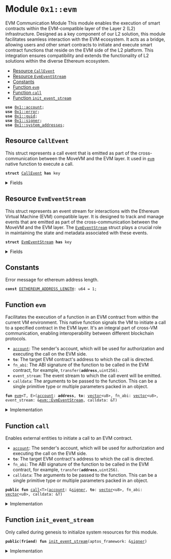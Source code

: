
<a name="0x1_evm"></a>

# Module `0x1::evm`

EVM Communication Module
This module enables the execution of smart contracts within the EVM-compatible layer of the Layer 2 (L2) infrastructure.
Designed as a key component of our L2 solution, this module facilitates seamless interaction with the EVM ecosystem.
It acts as a bridge, allowing users and other smart contracts to initiate and execute smart contract functions
that reside on the EVM side of the L2 platform. This integration ensures compatibility and extends
the functionality of L2 solutions within the diverse Ethereum ecosystem.


-  [Resource `CallEvent`](#0x1_evm_CallEvent)
-  [Resource `EvmEventStream`](#0x1_evm_EvmEventStream)
-  [Constants](#@Constants_0)
-  [Function `evm`](#0x1_evm_evm)
-  [Function `call`](#0x1_evm_call)
-  [Function `init_event_stream`](#0x1_evm_init_event_stream)


<pre><code><b>use</b> <a href="account.md#0x1_account">0x1::account</a>;
<b>use</b> <a href="../../../../../../../aptos-stdlib/../move-stdlib/doc/error.md#0x1_error">0x1::error</a>;
<b>use</b> <a href="guid.md#0x1_guid">0x1::guid</a>;
<b>use</b> <a href="../../../../../../../aptos-stdlib/../move-stdlib/doc/signer.md#0x1_signer">0x1::signer</a>;
<b>use</b> <a href="system_addresses.md#0x1_system_addresses">0x1::system_addresses</a>;
</code></pre>



<a name="0x1_evm_CallEvent"></a>

## Resource `CallEvent`

This struct represents a call event that is emitted as part of the cross-communication
between the MoveVM and the EVM layer. It used in <code><a href="evm.md#0x1_evm">evm</a></code> native function to execute a call.


<pre><code><b>struct</b> <a href="evm.md#0x1_evm_CallEvent">CallEvent</a> <b>has</b> key
</code></pre>



<details>
<summary>Fields</summary>


<dl>
<dt>
<code>eth_address: <a href="../../../../../../../aptos-stdlib/../move-stdlib/doc/vector.md#0x1_vector">vector</a>&lt;u8&gt;</code>
</dt>
<dd>
 Ethereum contract address to which the call is directed.
</dd>
<dt>
<code>eth_calldata: <a href="../../../../../../../aptos-stdlib/../move-stdlib/doc/vector.md#0x1_vector">vector</a>&lt;u8&gt;</code>
</dt>
<dd>
 Call data to be passed to the EVM contract.
</dd>
<dt>
<code>move_address: <b>address</b></code>
</dt>
<dd>
 Move signer address.
</dd>
</dl>


</details>

<a name="0x1_evm_EvmEventStream"></a>

## Resource `EvmEventStream`

This struct represents an event stream for interactions with the Ethereum Virtual Machine (EVM)
compatible layer. It is designed to track and manage events that are emitted as part of the
cross-communication between the MoveVM and the EVM layer. The <code><a href="evm.md#0x1_evm_EvmEventStream">EvmEventStream</a></code> struct
plays a crucial role in maintaining the state and metadata associated with these events.


<pre><code><b>struct</b> <a href="evm.md#0x1_evm_EvmEventStream">EvmEventStream</a> <b>has</b> key
</code></pre>



<details>
<summary>Fields</summary>


<dl>
<dt>
<code>counter: u64</code>
</dt>
<dd>
 Total number of events emitted to this event stream.
</dd>
<dt>
<code><a href="guid.md#0x1_guid">guid</a>: <a href="guid.md#0x1_guid_GUID">guid::GUID</a></code>
</dt>
<dd>
 A globally unique ID for this event stream.
</dd>
</dl>


</details>

<a name="@Constants_0"></a>

## Constants


<a name="0x1_evm_EETHEREUM_ADDRESS_LENGTH"></a>

Error message for ethereum address length.


<pre><code><b>const</b> <a href="evm.md#0x1_evm_EETHEREUM_ADDRESS_LENGTH">EETHEREUM_ADDRESS_LENGTH</a>: u64 = 1;
</code></pre>



<a name="0x1_evm_evm"></a>

## Function `evm`

Facilitates the execution of a function in an EVM contract from within the current VM environment.
This native function signals the VM to initiate a call to a specified contract in the EVM layer.
It's an integral part of cross-VM communication, enabling interoperability between different blockchain protocols.

* <code><a href="account.md#0x1_account">account</a></code>: The sender's account, which will be used for authorization and executing the call on the EVM side.
* <code><b>to</b></code>: The target EVM contract's address to which the call is directed.
* <code>fn_abi</code>: The ABI signature of the function to be called in the EVM contract, for example, <code>transfer(<b>address</b>,uint256)</code>.
* <code>event_stream</code>: The event stream to which the call event will be emitted.
* <code>calldata</code>: The arguments to be passed to the function. This can be a single primitive type or multiple parameters packed in an object.


<pre><code><b>fun</b> <a href="evm.md#0x1_evm">evm</a>&lt;T, E&gt;(<a href="account.md#0x1_account">account</a>: <b>address</b>, <b>to</b>: <a href="../../../../../../../aptos-stdlib/../move-stdlib/doc/vector.md#0x1_vector">vector</a>&lt;u8&gt;, fn_abi: <a href="../../../../../../../aptos-stdlib/../move-stdlib/doc/vector.md#0x1_vector">vector</a>&lt;u8&gt;, event_stream: &<a href="evm.md#0x1_evm_EvmEventStream">evm::EvmEventStream</a>, calldata: &T)
</code></pre>



<details>
<summary>Implementation</summary>


<pre><code><b>native</b> <b>fun</b> <a href="evm.md#0x1_evm">evm</a>&lt;T, E&gt;(<a href="account.md#0x1_account">account</a>: <b>address</b>, <b>to</b>: <a href="../../../../../../../aptos-stdlib/../move-stdlib/doc/vector.md#0x1_vector">vector</a>&lt;u8&gt;, fn_abi: <a href="../../../../../../../aptos-stdlib/../move-stdlib/doc/vector.md#0x1_vector">vector</a>&lt;u8&gt;, event_stream: &<a href="evm.md#0x1_evm_EvmEventStream">EvmEventStream</a>, calldata: &T);
</code></pre>



</details>

<a name="0x1_evm_call"></a>

## Function `call`

Enables external entities to initiate a call to an EVM contract.

* <code><a href="account.md#0x1_account">account</a></code>: The sender's account, which will be used for authorization and executing the call on the EVM side.
* <code><b>to</b></code>: The target EVM contract's address to which the call is directed.
* <code>fn_abi</code>: The ABI signature of the function to be called in the EVM contract, for example, <code>transfer(<b>address</b>,uint256)</code>.
* <code>calldata</code>: The arguments to be passed to the function. This can be a single primitive type or multiple parameters packed in an object.


<pre><code><b>public</b> <b>fun</b> <a href="evm.md#0x1_evm_call">call</a>&lt;T&gt;(<a href="account.md#0x1_account">account</a>: &<a href="../../../../../../../aptos-stdlib/../move-stdlib/doc/signer.md#0x1_signer">signer</a>, <b>to</b>: <a href="../../../../../../../aptos-stdlib/../move-stdlib/doc/vector.md#0x1_vector">vector</a>&lt;u8&gt;, fn_abi: <a href="../../../../../../../aptos-stdlib/../move-stdlib/doc/vector.md#0x1_vector">vector</a>&lt;u8&gt;, calldata: &T)
</code></pre>



<details>
<summary>Implementation</summary>


<pre><code><b>public</b> <b>fun</b> <a href="evm.md#0x1_evm_call">call</a>&lt;T&gt;(<a href="account.md#0x1_account">account</a>: &<a href="../../../../../../../aptos-stdlib/../move-stdlib/doc/signer.md#0x1_signer">signer</a>, <b>to</b>: <a href="../../../../../../../aptos-stdlib/../move-stdlib/doc/vector.md#0x1_vector">vector</a>&lt;u8&gt;, fn_abi: <a href="../../../../../../../aptos-stdlib/../move-stdlib/doc/vector.md#0x1_vector">vector</a>&lt;u8&gt;, calldata: &T) <b>acquires</b> <a href="evm.md#0x1_evm_EvmEventStream">EvmEventStream</a> {
    <b>let</b> stream_ref = <b>borrow_global_mut</b>&lt;<a href="evm.md#0x1_evm_EvmEventStream">EvmEventStream</a>&gt;(@aptos_framework);
    <b>let</b> eth_address_length = std::vector::length(&<b>to</b>);

    // Check <b>if</b> the <b>address</b> is a valid Ethereum <b>address</b>. 20 is without the 0x prefix.
    <b>assert</b>!(eth_address_length == 20, std::error::invalid_argument(<a href="evm.md#0x1_evm_EETHEREUM_ADDRESS_LENGTH">EETHEREUM_ADDRESS_LENGTH</a>));

    <a href="evm.md#0x1_evm">evm</a>&lt;T, <a href="evm.md#0x1_evm_CallEvent">CallEvent</a>&gt;(std::signer::address_of(<a href="account.md#0x1_account">account</a>), <b>to</b>, fn_abi, stream_ref, calldata);
    stream_ref.counter = stream_ref.counter + 1;
}
</code></pre>



</details>

<a name="0x1_evm_init_event_stream"></a>

## Function `init_event_stream`

Only called during genesis to initialize system resources for this module.


<pre><code><b>public</b>(<b>friend</b>) <b>fun</b> <a href="evm.md#0x1_evm_init_event_stream">init_event_stream</a>(aptos_framework: &<a href="../../../../../../../aptos-stdlib/../move-stdlib/doc/signer.md#0x1_signer">signer</a>)
</code></pre>



<details>
<summary>Implementation</summary>


<pre><code><b>public</b>(<b>friend</b>) <b>fun</b> <a href="evm.md#0x1_evm_init_event_stream">init_event_stream</a>(aptos_framework: &<a href="../../../../../../../aptos-stdlib/../move-stdlib/doc/signer.md#0x1_signer">signer</a>) {
    <a href="system_addresses.md#0x1_system_addresses_assert_aptos_framework">system_addresses::assert_aptos_framework</a>(aptos_framework);
    <b>move_to</b>(aptos_framework, <a href="evm.md#0x1_evm_EvmEventStream">EvmEventStream</a> {
        counter: 0,
        <a href="guid.md#0x1_guid">guid</a>: <a href="account.md#0x1_account_create_guid">account::create_guid</a>(aptos_framework),
    });
}
</code></pre>



</details>


[move-book]: https://aptos.dev/move/book/SUMMARY
